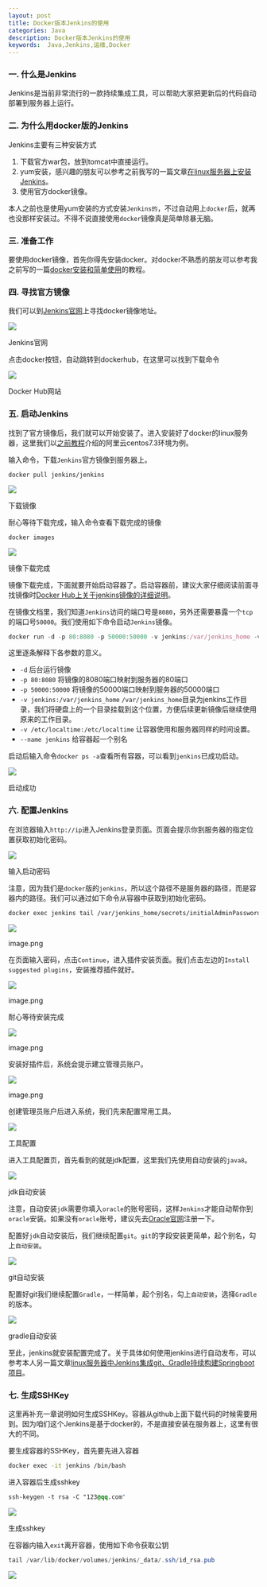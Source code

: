 ```yaml
---
layout: post
title: Docker版本Jenkins的使用
categories: Java
description: Docker版本Jenkins的使用
keywords:  Java,Jenkins,运维,Docker
---
```


### 一. 什么是Jenkins

Jenkins是当前非常流行的一款持续集成工具，可以帮助大家把更新后的代码自动部署到服务器上运行。

### 二. 为什么用docker版的Jenkins

Jenkins主要有三种安装方式

1.  下载官方war包，放到tomcat中直接运行。
2.  yum安装，感兴趣的朋友可以参考之前我写的一篇文章[在linux服务器上安装Jenkins](https://www.jianshu.com/p/c517f09df025)。
3.  使用官方docker镜像。

本人之前也是使用yum安装的方式安装`Jenkins的`，不过自动用上`docker`后，就再也没那样安装过。不得不说直接使用`docker`镜像真是简单除暴无脑。

### 三. 准备工作

要使用docker镜像，首先你得先安装docker。对docker不熟悉的朋友可以参考我之前写的一篇[docker安装和简单使用](https://www.jianshu.com/p/d95c52d5ec3f)的教程。

### 四. 寻找官方镜像

我们可以到[Jenkins官网](https://jenkins.io/download/)上寻找docker镜像地址。

![](https://upload-images.jianshu.io/upload_images/4399845-400da32a91e389ea.png?imageMogr2/auto-orient/strip|imageView2/2/w/1200/format/webp)

Jenkins官网

点击docker按钮，自动跳转到dockerhub，在这里可以找到下载命令

![](https://upload-images.jianshu.io/upload_images/4399845-ecec0ece94503c57.png?imageMogr2/auto-orient/strip|imageView2/2/w/1200/format/webp)

Docker Hub网站

### 五. 启动Jenkins

找到了官方镜像后，我们就可以开始安装了。进入安装好了docker的linux服务器，这里我们以[之前教程](https://www.jianshu.com/p/d95c52d5ec3f)介绍的阿里云centos7.3环境为例。

输入命令，下载`Jenkins`官方镜像到服务器上。

```undefined
docker pull jenkins/jenkins

```

![](https://upload-images.jianshu.io/upload_images/4399845-17b53e7ce76c8dd3.png?imageMogr2/auto-orient/strip|imageView2/2/w/1200/format/webp)

下载镜像

耐心等待下载完成，输入命令查看下载完成的镜像

```undefined
docker images

```

![](https://upload-images.jianshu.io/upload_images/4399845-61fc8a41c35e1d03.png?imageMogr2/auto-orient/strip|imageView2/2/w/1200/format/webp)

镜像下载完成

镜像下载完成，下面就要开始启动容器了。启动容器前，建议大家仔细阅读前面寻找镜像时[Docker Hub上关于jenkins镜像的详细说明](https://hub.docker.com/_/jenkins/)。

在镜像文档里，我们知道`Jenkins`访问的端口号是`8080`，另外还需要暴露一个`tcp`的端口号`50000`。我们使用如下命令启动`Jenkins`镜像。

```jsx
docker run -d -p 80:8080 -p 50000:50000 -v jenkins:/var/jenkins_home -v /etc/localtime:/etc/localtime --name jenkins docker.io/jenkins/jenkins

```

这里逐条解释下各参数的意义。

*   `-d` 后台运行镜像
*   `-p 80:8080` 将镜像的8080端口映射到服务器的80端口
*   `-p 50000:50000` 将镜像的50000端口映射到服务器的50000端口
*   `-v jenkins:/var/jenkins_home` `/var/jenkins_home`目录为jenkins工作目录，我们将硬盘上的一个目录挂载到这个位置，方便后续更新镜像后继续使用原来的工作目录。
*   `-v /etc/localtime:/etc/localtime` 让容器使用和服务器同样的时间设置。
*   `--name jenkins` 给容器起一个别名

启动后输入命令`docker ps -a`查看所有容器，可以看到`jenkins`已成功启动。

![](https://upload-images.jianshu.io/upload_images/4399845-75bf205f6f84a350.png?imageMogr2/auto-orient/strip|imageView2/2/w/1200/format/webp)

启动成功

### 六. 配置Jenkins

在浏览器输入`http://ip`进入Jenkins登录页面。页面会提示你到服务器的指定位置获取初始化密码。

![](https://upload-images.jianshu.io/upload_images/4399845-f45436a8b038b0cf.png?imageMogr2/auto-orient/strip|imageView2/2/w/1200/format/webp)

输入启动密码

注意，因为我们是`docker`版的`jenkins`，所以这个路径不是服务器的路径，而是容器内的路径。我们可以通过如下命令从容器中获取到初始化密码。

```bash
docker exec jenkins tail /var/jenkins_home/secrets/initialAdminPassword

```

![](https://upload-images.jianshu.io/upload_images/4399845-350c6e359aef0ee5.png?imageMogr2/auto-orient/strip|imageView2/2/w/1052/format/webp)

image.png

在页面输入密码，点击`Continue`，进入插件安装页面。我们点击左边的`Install suggested plugins`，安装推荐插件就好。

![](https://upload-images.jianshu.io/upload_images/4399845-0b8545b3697b9c1a.png?imageMogr2/auto-orient/strip|imageView2/2/w/1200/format/webp)

image.png

耐心等待安装完成

![](https://upload-images.jianshu.io/upload_images/4399845-f3828123fe5b7536.png?imageMogr2/auto-orient/strip|imageView2/2/w/1200/format/webp)

image.png

安装好插件后，系统会提示建立管理员账户。

![](https://upload-images.jianshu.io/upload_images/4399845-1893b83894e8b9ec.png?imageMogr2/auto-orient/strip|imageView2/2/w/1200/format/webp)

image.png

创建管理员账户后进入系统，我们先来配置常用工具。

![](https://upload-images.jianshu.io/upload_images/4399845-effde9a62339b43a.png?imageMogr2/auto-orient/strip|imageView2/2/w/1200/format/webp)

工具配置

进入工具配置页，首先看到的就是jdk配置，这里我们先使用自动安装的`java8`。

![](https://upload-images.jianshu.io/upload_images/4399845-055bb606220cfaf6.png?imageMogr2/auto-orient/strip|imageView2/2/w/1200/format/webp)

jdk自动安装

注意，自动安装`jdk`需要你填入`oracle`的账号密码，这样`Jenkins`才能自动帮你到`oracle`安装。如果没有`oracle`账号，建议先去[Oracle官网](https://www.oracle.com/)注册一下。

配置好`jdk`自动安装后，我们继续配置`git`。`git`的字段安装更简单，起个别名，勾上`自动安装`。

![](https://upload-images.jianshu.io/upload_images/4399845-f4c50a1c1517d06d.png?imageMogr2/auto-orient/strip|imageView2/2/w/1200/format/webp)

git自动安装

配置好git我们继续配置`Gradle`，一样简单，起个别名，勾上`自动安装`，选择`Gradle`的版本。

![](https://upload-images.jianshu.io/upload_images/4399845-357c51198e17e4bb.png?imageMogr2/auto-orient/strip|imageView2/2/w/1200/format/webp)

gradle自动安装

至此，jenkins就安装配置完成了。关于具体如何使用jenkins进行自动发布，可以参考本人另一篇文章[linux服务器中Jenkins集成git、Gradle持续构建Springboot项目](https://www.jianshu.com/p/eb3cbb34be97)。

### 七. 生成SSHKey

这里再补充一章说明如何生成SSHKey。容器从github上面下载代码的时候需要用到。因为咱们这个Jenkins是基于docker的，不是直接安装在服务器上，这里有很大的不同。

要生成容器的SSHKey，首先要先进入容器

```bash
docker exec -it jenkins /bin/bash

```

进入容器后生成sshkey

```css
ssh-keygen -t rsa -C "123@qq.com"

```

![](https://upload-images.jianshu.io/upload_images/4399845-e8bb06e4caa042ad.png?imageMogr2/auto-orient/strip|imageView2/2/w/697/format/webp)

生成sshkey

在容器内输入`exit`离开容器，使用如下命令获取公钥

```csharp
tail /var/lib/docker/volumes/jenkins/_data/.ssh/id_rsa.pub

```

![](https://upload-images.jianshu.io/upload_images/4399845-ce7e9ffa81988321.png?imageMogr2/auto-orient/strip|imageView2/2/w/1200/format/webp)
